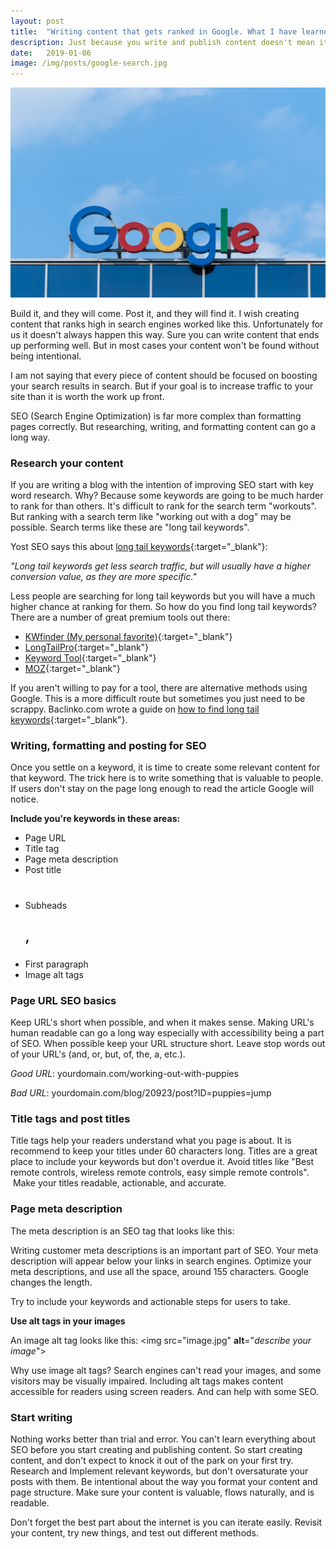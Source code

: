 ```yaml
---
layout: post
title:  "Writing content that gets ranked in Google. What I have learned"
description: Just because you write and publish content doesn't mean it will be found. Take these steps towards helping your content rank in google.
date:   2019-01-06
image: /img/posts/google-search.jpg
---
```


![getting ranked in Google search](/img/posts/google-search.jpg "getting ranked in Google search")

Build it, and they will come. Post it, and they will find it. I wish creating content that ranks high in search engines worked like this. Unfortunately for us it doesn't always happen this way. Sure you can write content that ends up performing well. But in most cases your content won't be found without being intentional.

I am not saying that every piece of content should be focused on boosting your search results in search. But if your goal is to increase traffic to your site than it is worth the work up front. 

SEO (Search Engine Optimization) is far more complex than formatting pages correctly. But researching, writing, and formatting content can go a long way.

### Research your content

If you are writing a blog with the intention of improving SEO start with key word research. Why? Because some keywords are going to be much harder to rank for than others. It's difficult to rank for the search term "workouts". But ranking with a search term like "working out with a dog" may be possible. Search terms like these are "long tail keywords".

Yost SEO says this about [long tail keywords](https://yoast.com/focus-on-long-tail-keywords/){:target="_blank"}: 

*"Long tail keywords get less search traffic, but will usually have a higher conversion value, as they are more specific."*

Less people are searching for long tail keywords but you will have a much higher chance at ranking for them. So how do you find long tail keywords? There are a number of great premium tools out there:

*   [KWfinder (My personal favorite)](https://kwfinder.com/){:target="_blank"}
*   [LongTailPro](https://longtailpro.com/){:target="_blank"}
*   [Keyword Tool](https://keywordtool.io){:target="_blank"}
*   [MOZ](https://moz.com/){:target="_blank"}

If you aren't willing to pay for a tool, there are alternative methods using Google. This is a more difficult route but sometimes you just need to be scrappy. Baclinko.com wrote a guide on [how to find long tail keywords](https://backlinko.com/long-tail-keywords){:target="_blank"}.

### Writing, formatting and posting for SEO

Once you settle on a keyword, it is time to create some relevant content for that keyword. The trick here is to write something that is valuable to people. If users don't stay on the page long enough to read the article Google will notice.

**Include you're keywords in these areas:**

*   Page URL 
*   Title tag
*   Page meta description 
*   Post title <H1>
*   Subheads <H2>, <H3>
*   First paragraph
*   Image alt tags

### Page URL SEO basics

Keep URL's short when possible, and when it makes sense. Making URL's human readable can go a long way especially with accessibility being a part of SEO. When possible keep your URL structure short. Leave stop words out of your URL's (and, or, but, of, the, a, etc.).

_Good URL_: yourdomain.com/working-out-with-puppies

_Bad URL_: yourdomain.com/blog/20923/post?ID=puppies=jump

### Title tags and post titles

Title tags help your readers understand what you page is about. It is recommend to keep your titles under 60 characters long. Titles are a great place to include your keywords but don't overdue it. Avoid titles like "Best remote controls, wireless remote controls, easy simple remote controls".  Make your titles readable, actionable, and accurate. 

### Page meta description

The meta description is an SEO tag that looks like this: 

<meta name="description" content="Here is a page's description."/>

Writing customer meta descriptions is an important part of SEO. Your meta description will appear below your links in search engines. Optimize your meta descriptions, and use all the space, around 155 characters. Google changes the length.

Try to include your keywords and actionable steps for users to take.

**Use alt tags in your images**

An image alt tag looks like this: <img src="image.jpg" **alt**="_describe your image_">

Why use image alt tags? Search engines can't read your images, and some visitors may be visually impaired. Including alt tags makes content accessible for readers using screen readers. And can help with some SEO.

### Start writing

Nothing works better than trial and error. You can't learn everything about SEO before you start creating and publishing content. So start creating content, and don't expect to knock it out of the park on your first try. Research and Implement relevant keywords, but don't oversaturate your posts with them. Be intentional about the way you format your content and page structure. Make sure your content is valuable, flows naturally, and is readable.

Don't forget the best part about the internet is you can iterate easily. Revisit your content, try new things, and test out different methods.
